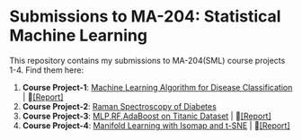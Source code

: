 # Submissions to MA-204: Statistical Machine Learning

This repository contains my submissions to MA-204(SML) course projects 1-4. Find them here: 

1. **Course Project-1**: [Machine Learning Algorithm for Disease Classification](./project-1/) | :page_facing_up:[[Report]](https://drive.google.com/file/d/1tnuXaY5TuYRgy-lDbkapF9HBxkfZhlPR/view?usp=sharing)
2. **Course Project-2**: [Raman Spectroscopy of Diabetes](./project-2/)
3. **Course Project-3**: [MLP,RF,AdaBoost on Titanic Dataset](./project-3/) | :page_facing_up:[[Report]](https://drive.google.com/file/d/1Tho2bZNumQEcVodBvHvlJaR7A-aZBmwU/view?usp=sharing)
4. **Course Project-4**: [Manifold Learning with Isomap and t-SNE](./project-4/) | :page_facing_up:[[Report]](https://drive.google.com/file/d/1I2o3z7qz_kk1LgX37f244DYAHLSyMGig/view?usp=sharing)
